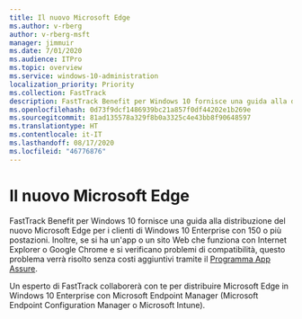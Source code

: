 ```yaml
---
title: Il nuovo Microsoft Edge
ms.author: v-rberg
author: v-rberg-msft
manager: jimmuir
ms.date: 7/01/2020
ms.audience: ITPro
ms.topic: overview
ms.service: windows-10-administration
localization_priority: Priority
ms.collection: FastTrack
description: FastTrack Benefit per Windows 10 fornisce una guida alla distribuzione del nuovo Microsoft Edge per i clienti di Windows 10 Enterprise con 150 o più postazioni.
ms.openlocfilehash: 0d73f9dcf1486939bc21a857f0df44202e1b269e
ms.sourcegitcommit: 81ad135578a329f8b0a3325c4e43bb8f90648597
ms.translationtype: HT
ms.contentlocale: it-IT
ms.lasthandoff: 08/17/2020
ms.locfileid: "46776876"
---
```

# <a name="the-new-microsoft-edge"></a>Il nuovo Microsoft Edge

FastTrack Benefit per Windows 10 fornisce una guida alla distribuzione del nuovo Microsoft Edge per i clienti di Windows 10 Enterprise con 150 o più postazioni. Inoltre, se si ha un'app o un sito Web che funziona con Internet Explorer o Google Chrome e si verificano problemi di compatibilità, questo problema verrà risolto senza costi aggiuntivi tramite il [Programma App Assure](Win-10-app-assure.md).

Un esperto di FastTrack collaborerà con te per distribuire Microsoft Edge in Windows 10 Enterprise con Microsoft Endpoint Manager (Microsoft Endpoint Configuration Manager o Microsoft Intune).


